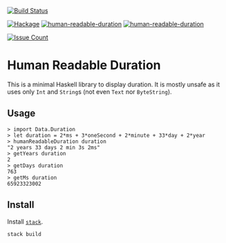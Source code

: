 [![Build Status](https://travis-ci.org/yogsototh/human-readable-duration.svg?branch=master)](https://travis-ci.org/yogsototh/human-readable-duration)


[![Hackage](https://img.shields.io/hackage/v/human-readable-duration.svg?maxAge=2592000)](https://hackage.haskell.org/package/human-readable-duration)
[![human-readable-duration](http://stackage.org/package/human-readable-duration/badge/lts)](http://stackage.org/lts-2/package/human-readable-duration)
[![human-readable-duration](http://stackage.org/package/human-readable-duration/badge/nightly)](http://stackage.org/lts-2/package/human-readable-duration)

[![Issue Count](https://codeclimate.com/github/yogsototh/human-readable-duration/badges/issue_count.svg)](https://codeclimate.com/github/yogsototh/human-readable-duration)


# Human Readable Duration

This is a minimal Haskell library to display duration.
It is mostly unsafe as it uses only `Int` and `String`s (not even `Text` nor `ByteString`).

## Usage

~~~ {.haskell}
> import Data.Duration
> let duration = 2*ms + 3*oneSecond + 2*minute + 33*day + 2*year
> humanReadableDuration duration
"2 years 33 days 2 min 3s 2ms"
> getYears duration
2
> getDays duration
763
> getMs duration
65923323002
~~~

## Install

Install [`stack`](http://github.com/commercialhaskell/stack).

~~~
stack build
~~~
